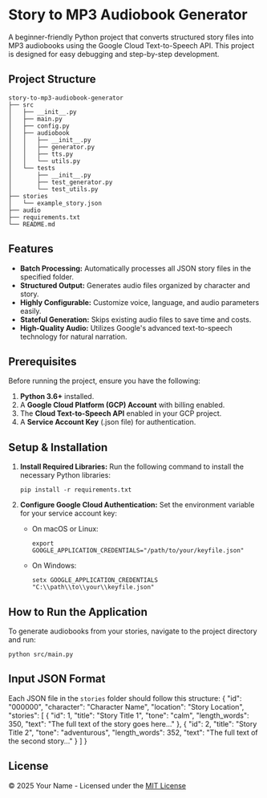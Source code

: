 # **Story to MP3 Audiobook Generator**

A beginner-friendly Python project that converts structured story files into MP3 audiobooks using the Google Cloud Text-to-Speech API. This project is designed for easy debugging and step-by-step development.

## **Project Structure**

```
story-to-mp3-audiobook-generator
├── src
│   ├── __init__.py
│   ├── main.py
│   ├── config.py
│   ├── audiobook
│   │   ├── __init__.py
│   │   ├── generator.py
│   │   ├── tts.py
│   │   └── utils.py
│   └── tests
│       ├── __init__.py
│       ├── test_generator.py
│       └── test_utils.py
├── stories
│   └── example_story.json
├── audio
├── requirements.txt
└── README.md
```

## **Features**

- **Batch Processing:** Automatically processes all JSON story files in the specified folder.
- **Structured Output:** Generates audio files organized by character and story.
- **Highly Configurable:** Customize voice, language, and audio parameters easily.
- **Stateful Generation:** Skips existing audio files to save time and costs.
- **High-Quality Audio:** Utilizes Google's advanced text-to-speech technology for natural narration.

## **Prerequisites**

Before running the project, ensure you have the following:

1. **Python 3.6+** installed.
2. A **Google Cloud Platform (GCP) Account** with billing enabled.
3. The **Cloud Text-to-Speech API** enabled in your GCP project.
4. A **Service Account Key** (.json file) for authentication.

## **Setup & Installation**

1. **Install Required Libraries:**
   Run the following command to install the necessary Python libraries:
   ```
   pip install -r requirements.txt
   ```

2. **Configure Google Cloud Authentication:**
   Set the environment variable for your service account key:
   - On macOS or Linux:
     ```
     export GOOGLE_APPLICATION_CREDENTIALS="/path/to/your/keyfile.json"
     ```
   - On Windows:
     ```
     setx GOOGLE_APPLICATION_CREDENTIALS "C:\\path\\to\\your\\keyfile.json"
     ```

## **How to Run the Application**

To generate audiobooks from your stories, navigate to the project directory and run:
```
python src/main.py
```

## **Input JSON Format**

Each JSON file in the `stories` folder should follow this structure:
{
  "id": "000000",
  "character": "Character Name",
  "location": "Story Location",
  "stories": [
    {
      "id": 1,
      "title": "Story Title 1",
      "tone": "calm",
      "length_words": 350,
      "text": "The full text of the story goes here..."
    },
    {
      "id": 2,
      "title": "Story Title 2",
      "tone": "adventurous",
      "length_words": 352,
      "text": "The full text of the second story..."
    }
  ]
}

## **License**

© 2025 Your Name - Licensed under the [MIT License](https://opensource.org/licenses/MIT)